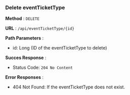 ### Delete eventTicketType

**Method** : `DELETE`

**URL** : `/api/eventTicketType/{id}`

**Path Parameters** : 

- id: Long (ID of the eventTicketType to delete)

**Succes Response** :

- Status Code: `204 No Content`

**Error Responses** :

- 404 Not Found: If the eventTicketType does not exist.